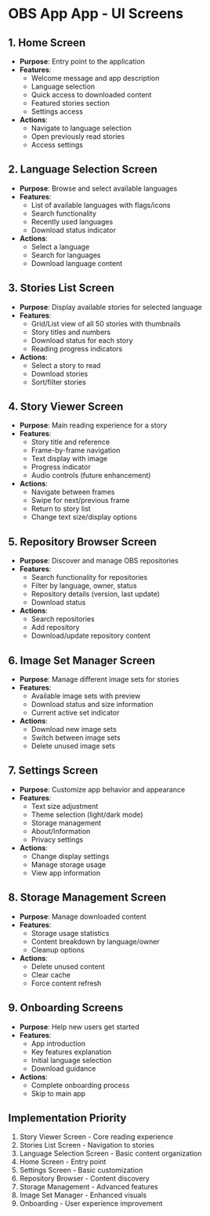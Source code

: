 # OBS App App - UI Screens

## 1. Home Screen
- **Purpose**: Entry point to the application
- **Features**:
  - Welcome message and app description
  - Language selection
  - Quick access to downloaded content
  - Featured stories section
  - Settings access
- **Actions**:
  - Navigate to language selection
  - Open previously read stories
  - Access settings

## 2. Language Selection Screen
- **Purpose**: Browse and select available languages
- **Features**:
  - List of available languages with flags/icons
  - Search functionality
  - Recently used languages
  - Download status indicator
- **Actions**:
  - Select a language
  - Search for languages
  - Download language content

## 3. Stories List Screen
- **Purpose**: Display available stories for selected language
- **Features**:
  - Grid/List view of all 50 stories with thumbnails
  - Story titles and numbers
  - Download status for each story
  - Reading progress indicators
- **Actions**:
  - Select a story to read
  - Download stories
  - Sort/filter stories

## 4. Story Viewer Screen
- **Purpose**: Main reading experience for a story
- **Features**:
  - Story title and reference
  - Frame-by-frame navigation
  - Text display with image
  - Progress indicator
  - Audio controls (future enhancement)
- **Actions**:
  - Navigate between frames
  - Swipe for next/previous frame
  - Return to story list
  - Change text size/display options

## 5. Repository Browser Screen
- **Purpose**: Discover and manage OBS repositories
- **Features**:
  - Search functionality for repositories
  - Filter by language, owner, status
  - Repository details (version, last update)
  - Download status
- **Actions**:
  - Search repositories
  - Add repository
  - Download/update repository content

## 6. Image Set Manager Screen
- **Purpose**: Manage different image sets for stories
- **Features**:
  - Available image sets with preview
  - Download status and size information
  - Current active set indicator
- **Actions**:
  - Download new image sets
  - Switch between image sets
  - Delete unused image sets

## 7. Settings Screen
- **Purpose**: Customize app behavior and appearance
- **Features**:
  - Text size adjustment
  - Theme selection (light/dark mode)
  - Storage management
  - About/Information
  - Privacy settings
- **Actions**:
  - Change display settings
  - Manage storage usage
  - View app information

## 8. Storage Management Screen
- **Purpose**: Manage downloaded content
- **Features**:
  - Storage usage statistics
  - Content breakdown by language/owner
  - Cleanup options
- **Actions**:
  - Delete unused content
  - Clear cache
  - Force content refresh

## 9. Onboarding Screens
- **Purpose**: Help new users get started
- **Features**:
  - App introduction
  - Key features explanation
  - Initial language selection
  - Download guidance
- **Actions**:
  - Complete onboarding process
  - Skip to main app

## Implementation Priority
1. Story Viewer Screen - Core reading experience
2. Stories List Screen - Navigation to stories
3. Language Selection Screen - Basic content organization
4. Home Screen - Entry point
5. Settings Screen - Basic customization
6. Repository Browser - Content discovery
7. Storage Management - Advanced features
8. Image Set Manager - Enhanced visuals
9. Onboarding - User experience improvement
